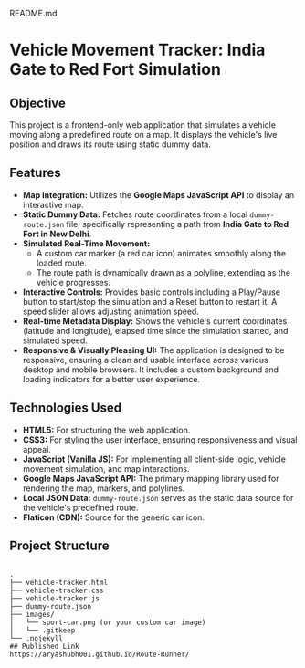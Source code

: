 
README.md


# Vehicle Movement Tracker: India Gate to Red Fort Simulation

## Objective
This project is a frontend-only web application that simulates a vehicle moving along a predefined route on a map. It displays the vehicle's live position and draws its route using static dummy data.

## Features

* **Map Integration:** Utilizes the **Google Maps JavaScript API** to display an interactive map.
* **Static Dummy Data:** Fetches route coordinates from a local `dummy-route.json` file, specifically representing a path from **India Gate to Red Fort in New Delhi**.
* **Simulated Real-Time Movement:**
    * A custom car marker (a red car icon) animates smoothly along the loaded route.
    * The route path is dynamically drawn as a polyline, extending as the vehicle progresses.
* **Interactive Controls:** Provides basic controls including a Play/Pause button to start/stop the simulation and a Reset button to restart it. A speed slider allows adjusting animation speed.
* **Real-time Metadata Display:** Shows the vehicle's current coordinates (latitude and longitude), elapsed time since the simulation started, and simulated speed.
* **Responsive & Visually Pleasing UI:** The application is designed to be responsive, ensuring a clean and usable interface across various desktop and mobile browsers. It includes a custom background and loading indicators for a better user experience.

## Technologies Used

* **HTML5:** For structuring the web application.
* **CSS3:** For styling the user interface, ensuring responsiveness and visual appeal.
* **JavaScript (Vanilla JS):** For implementing all client-side logic, vehicle movement simulation, and map interactions.
* **Google Maps JavaScript API:** The primary mapping library used for rendering the map, markers, and polylines.
* **Local JSON Data:** `dummy-route.json` serves as the static data source for the vehicle's predefined route.
* **Flaticon (CDN):** Source for the generic car icon.

## Project Structure

```

.
├── vehicle-tracker.html
├── vehicle-tracker.css
├── vehicle-tracker.js
├── dummy-route.json
├── images/
│   └── sport-car.png (or your custom car image)
│   └── .gitkeep
└── .nojekyll
## Published Link
https://aryashubh001.github.io/Route-Runner/
